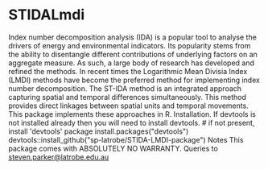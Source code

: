 # STIDALmdi
Index number decomposition analysis (IDA) is a popular tool to analyse the drivers of energy and environmental indicators. Its popularity stems from the ability to disentangle different contributions of underlying factors on an aggregate measure. As such, a large body of research has developed and refined the methods. In recent times the Logarithmic Mean Divisia Index (LMDI) methods have become the preferred method for implementing index number decomposition. The ST-IDA method is an integrated approach capturing spatial and temporal differences simultaneously. This method provides direct linkages between spatial units and temporal movements. This package implements these approaches in R. Installation. If devtools is not installed already then you will need to install devtools. # if not present, install 'devtools' package  install.packages("devtools")  devtools::install_github("sp-latrobe/STIDA-LMDI-package") Notes This package comes with ABSOLUTELY NO WARRANTY. Queries to steven.parker@latrobe.edu.au
